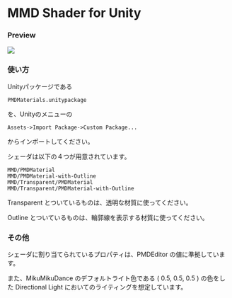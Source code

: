 MMD Shader for Unity
========

### Preview ###

<img src="http://3dcgarts.github.com/MMD-Shader-for-Unity/images/material_preview.png">


### 使い方 ###

Unityパッケージである

```
PMDMaterials.unitypackage
```

を、Unityのメニューの

```
Assets->Import Package->Custom Package...
```

からインポートしてください。

シェーダは以下の４つが用意されています。

```
MMD/PMDMaterial
MMD/PMDMaterial-with-Outline
MMD/Transparent/PMDMaterial
MMD/Transparent/PMDMaterial-with-Outline
```

Transparent とついているものは、透明な材質に使ってください。

Outline     とついているものは、輪郭線を表示する材質に使ってください。

### その他 ###

シェーダに割り当てられているプロパティは、PMDEditor の値に準拠しています。

また、MikuMikuDance のデフォルトライト色である ( 0.5, 0.5, 0.5 ) の色をした Directional Light においてのライティングを想定しています。
